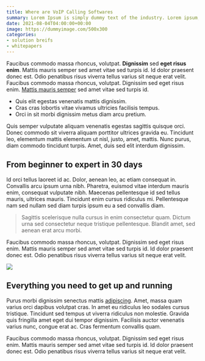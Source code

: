 ```yaml
---
title: Where are VoIP Calling Softwares
summary: Lorem Ipsum is simply dummy text of the industry. Lorem ipsum, or lipsum as it is sometimes known, is dummy text used.
date: 2021-08-04T04:00:00+00:00
image: https://dummyimage.com/500x300
categories:
- solution breifs
- whitepapers
---
```


Faucibus commodo massa rhoncus, volutpat. **Dignissim** sed **eget risus enim**. Mattis mauris semper sed amet vitae sed turpis id. Id dolor praesent donec est. Odio penatibus risus viverra tellus varius sit neque erat velit. Faucibus commodo massa rhoncus, volutpat. Dignissim sed eget risus enim. [Mattis mauris semper](#) sed amet vitae sed turpis id.

*   Quis elit egestas venenatis mattis dignissim.
*   Cras cras lobortis vitae vivamus ultricies facilisis tempus.
*   Orci in sit morbi dignissim metus diam arcu pretium.

Quis semper vulputate aliquam venenatis egestas sagittis quisque orci. Donec commodo sit viverra aliquam porttitor ultrices gravida eu. Tincidunt leo, elementum mattis elementum ut nisl, justo, amet, mattis. Nunc purus, diam commodo tincidunt turpis. Amet, duis sed elit interdum dignissim.

## From beginner to expert in 30 days

Id orci tellus laoreet id ac. Dolor, aenean leo, ac etiam consequat in. Convallis arcu ipsum urna nibh. Pharetra, euismod vitae interdum mauris enim, consequat vulputate nibh. Maecenas pellentesque id sed tellus mauris, ultrices mauris. Tincidunt enim cursus ridiculus mi. Pellentesque nam sed nullam sed diam turpis ipsum eu a sed convallis diam.

> Sagittis scelerisque nulla cursus in enim consectetur quam. Dictum urna sed consectetur neque tristique pellentesque. Blandit amet, sed aenean erat arcu morbi.

Faucibus commodo massa rhoncus, volutpat. Dignissim sed eget risus enim. Mattis mauris semper sed amet vitae sed turpis id. Id dolor praesent donec est. Odio penatibus risus viverra tellus varius sit neque erat velit.

![](https://images.unsplash.com/photo-1500648767791-00dcc994a43e?ixlib=rb-1.2.1&auto=format&fit=facearea&w=1310&h=873&q=80&facepad=3)

## Everything you need to get up and running

Purus morbi dignissim senectus mattis [adipiscing](#). Amet, massa quam varius orci dapibus volutpat cras. In amet eu ridiculus leo sodales cursus tristique. Tincidunt sed tempus ut viverra ridiculus non molestie. Gravida quis fringilla amet eget dui tempor dignissim. Facilisis auctor venenatis varius nunc, congue erat ac. Cras fermentum convallis quam.

Faucibus commodo massa rhoncus, volutpat. Dignissim sed eget risus enim. Mattis mauris semper sed amet vitae sed turpis id. Id dolor praesent donec est. Odio penatibus risus viverra tellus varius sit neque erat velit.
